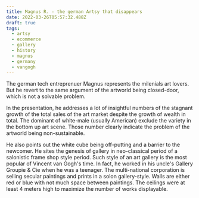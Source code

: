 ```yaml
---
title: Magnus R. - the german Artsy that disappears
date: 2022-03-26T05:57:32.488Z
draft: true
tags:
  - artsy
  - ecommerce
  - gallery
  - history
  - magnus
  - germany
  - vangogh
---
```

The german tech entreprenuer Magnus represents the  milenials art lovers.  But he revert to the same argument of the artworld being closed-door, which is not a solvable problem.

In the presentation, he addresses a lot of insightful numbers of the stagnant growth of the total sales of the art market despite the growth of wealth in total.  The dominant of white-male (usually American) exclude the variety in the bottom up art scene. Those number clearly indicate the problem of the artworld being non-sustainable.

He also points out the white cube being off-putting and a barrier to the newcomer.  He sites the genesis of gallery in neo-classical period of a salonistic frame shop style period.  Such style of an art gallery is the most popular of Vincent van Gogh's time.  In fact, he worked in his uncle's Gallery Groupie & Cie when he was a teenager.  The multi-national corporation is selling secular paintings and prints in a solon gallery-style.  Walls are either red or blue with not much space between paintings.  The ceilings were at least 4 meters high to maximize the number of works displayable.